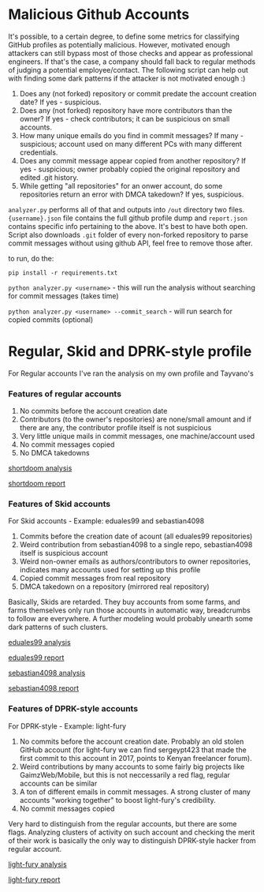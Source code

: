 # Malicious Github Accounts

It's possible, to a certain degree, to define some metrics for classifying GitHub profiles as potentially malicious. However, motivated enough attackers can still bypass most of those checks and appear as professional engineers. If that's the case, a company should fall back to regular methods of judging a potential employee/contact. The following script can help out with finding some dark patterns if the attacker is not motivated enough :)

1. Does any (not forked) repository or commit predate the account creation date? If yes - suspicious.
2. Does any (not forked) repository have more contributors than the owner? If yes - check contributors; it can be suspicious on small accounts.
3. How many unique emails do you find in commit messages? If many - suspicious; account used on many different PCs with many different credentials.
4. Does any commit message appear copied from another repository? If yes - suspicious; owner probably copied the original repository and edited .git history.
5. While getting "all repositories" for an onwer account, do some repositories return an error with DMCA takedown? If yes, suspicious.

`analyzer.py` performs all of that and outputs into `/out` directory two files. `{username}.json` file contains the full github profile dump and `report.json` contains specific info pertaining to the above. It's best to have both open. Script also downloads `.git` folder of every non-forked repository to parse commit messages without using github API, feel free to remove those after.

to run, do the:

`pip install -r requirements.txt`

`python analyzer.py <username>` - this will run the analysis without searching for commit messages (takes time)

`python analyzer.py <username> --commit_search` - will run search for copied commits (optional)

# Regular, Skid and DPRK-style profile

For Regular accounts I've ran the analysis on my own profile and Tayvano's

### Features of regular accounts

1. No commits before the account creation date
2. Contributors (to the owner's repositories) are none/small amount and if there are any, the contributor profile itself is not suspicious
3. Very little unique mails in commit messages, one machine/account used
4. No commit messages copied
5. No DMCA takedowns

[shortdoom analysis](/profiles/shortdoom/shortdoom.json)

[shortdoom report](/profiles/shortdoom/report.json)

### Features of Skid accounts

For Skid accounts - Example: eduales99 and sebastian4098

1. Commits before the creation date of acount (all eduales99 repositories)
2. Weird contribution from sebastian4098 to a single repo, sebastian4098 itself is suspicious account
3. Weird non-owner emails as authors/contributors to owner repositories, indicates many accounts used for setting up this profile
4. Copied commit messages from real repository
5. DMCA takedown on a repository (mirrored real repository)

Basically, Skids are retarded. They buy accounts from some farms, and farms themselves only run those accounts in automatic way, breadcrumbs to follow are everywhere. A further modeling would probably unearth some dark patterns of such clusters.

[eduales99 analysis](/profiles/eduales99/eduales99.json)

[eduales99 report](/profiles/eduales99/report.json)

[sebastian4098 analysis](/profiles/sebastian4098/sebastian4098.json)

[sebastian4098 report](/profiles/sebastian4098/report.json)

### Features of DPRK-style accounts

For DPRK-style - Example: light-fury

1. No commits before the account creation date. Probably an old stolen GitHub account (for light-fury we can find sergeypt423 that made the first commit to this account in 2017, points to Kenyan freelancer forum).
2. Weird contributions by many accounts to some fairly big projects like GaimzWeb/Mobile, but this is not neccessarily a red flag, regular accounts can be similar
3. A ton of different emails in commit messages. A strong cluster of many accounts "working together" to boost light-fury's credibility.
4. No commit messages copied

Very hard to distinguish from the regular accounts, but there are some flags. Analyzing clusters of activity on such account and checking the merit of their work is basically the only way to distinguish DPRK-style hacker from regular account.

[light-fury analysis](/profiles/light-furty/light-fury.json)

[light-fury report](/profiles/light-fury/report.json)